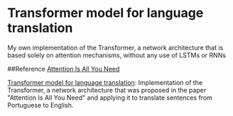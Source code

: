 # Transformer model for language translation
My own implementation of the Transformer, a network architecture that is based solely on attention mechanisms, without any use of LSTMs or RNNs

##Reference
[Attention Is All You Need](https://arxiv.org/abs/1706.03762)



[Transformer model for language translation](https://github.com/vgkortsas/Transformer_language_translation/blob/master/Transformer_language_translation.ipynb): Implementation of the Transformer, a network architecture that was proposed in the paper "Attention Is All You Need" and applying it to translate sentences from Portuguese to English. 



